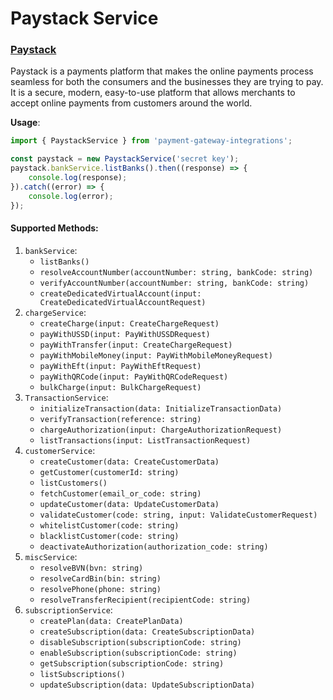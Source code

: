 # Paystack Service


### [Paystack](https://paystack.com/)
Paystack is a payments platform that makes the online payments process seamless for both the consumers and the businesses they are trying to pay. It is a secure, modern, easy-to-use platform that allows merchants to accept online payments from customers around the world.

**Usage**:
```typescript
import { PaystackService } from 'payment-gateway-integrations';

const paystack = new PaystackService('secret key');
paystack.bankService.listBanks().then((response) => {
    console.log(response);
}).catch((error) => {
    console.log(error);
});
```

#### Supported Methods:
1. `bankService`:
    - `listBanks()`
    - `resolveAccountNumber(accountNumber: string, bankCode: string)`
    - `verifyAccountNumber(accountNumber: string, bankCode: string)`
    - `createDedicatedVirtualAccount(input: CreateDedicatedVirtualAccountRequest)`
2. `chargeService`:
    - `createCharge(input: CreateChargeRequest)`
    - `payWithUSSD(input: PayWithUSSDRequest)`
    - `payWithTransfer(input: CreateChargeRequest)`
    - `payWithMobileMoney(input: PayWithMobileMoneyRequest)`
    - `payWithEft(input: PayWithEftRequest)`
    - `payWithQRCode(input: PayWithQRCodeRequest)`
    - `bulkCharge(input: BulkChargeRequest)`
3. `TransactionService`:
    - `initializeTransaction(data: InitializeTransactionData)`
    - `verifyTransaction(reference: string)`
    - `chargeAuthorization(input: ChargeAuthorizationRequest)`
    - `listTransactions(input: ListTransactionRequest)`
4. `customerService`:
    - `createCustomer(data: CreateCustomerData)`
    - `getCustomer(customerId: string)`
    - `listCustomers()`
    - `fetchCustomer(email_or_code: string)`
    - `updateCustomer(data: UpdateCustomerData)`
    - `validateCustomer(code: string, input: ValidateCustomerRequest)`
    - `whitelistCustomer(code: string)`
    - `blacklistCustomer(code: string)`
    - `deactivateAuthorization(authorization_code: string)`
5. `miscService`:
    - `resolveBVN(bvn: string)`
    - `resolveCardBin(bin: string)`
    - `resolvePhone(phone: string)`
    - `resolveTransferRecipient(recipientCode: string)`
6. `subscriptionService`:
    - `createPlan(data: CreatePlanData)`
    - `createSubscription(data: CreateSubscriptionData)`
    - `disableSubscription(subscriptionCode: string)`
    - `enableSubscription(subscriptionCode: string)`
    - `getSubscription(subscriptionCode: string)`
    - `listSubscriptions()`
    - `updateSubscription(data: UpdateSubscriptionData)`
